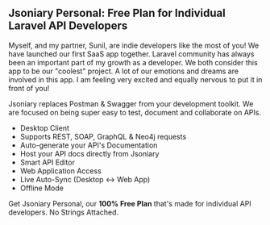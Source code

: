 ## Jsoniary Personal: Free Plan for Individual Laravel API Developers

Myself, and my partner, Sunil, are indie developers like the most of you! We have launched our first SaaS app together. Laravel community has always been an important part of my growth as a developer. We both consider this app to be our "coolest" project. A lot of our emotions and dreams are involved in this app. I am feeling very excited and equally nervous to put it in front of you!

Jsoniary replaces Postman & Swagger from your development toolkit. We are focused on being super easy to test, document and collaborate on APIs.

- Desktop Client
- Supports REST, SOAP, GraphQL & Neo4j requests
- Auto-generate your API's Documentation
- Host your API docs directly from Jsoniary
- Smart API Editor
- Web Application Access
- Live Auto-Sync (Desktop <-> Web App)
- Offline Mode

Get Jsoniary Personal, our **100% Free Plan** that's made for individual API developers. No Strings Attached.
